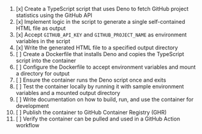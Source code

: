 1. [x] Create a TypeScript script that uses Deno to fetch GitHub project statistics using the GitHub API
2. [x] Implement logic in the script to generate a single self-contained HTML file as output
3. [x] Accept `GITHUB_API_KEY` and `GITHUB_PROJECT_NAME` as environment variables in the script
4. [x] Write the generated HTML file to a specified output directory
5. [ ] Create a Dockerfile that installs Deno and copies the TypeScript script into the container
6. [ ] Configure the Dockerfile to accept environment variables and mount a directory for output
7. [ ] Ensure the container runs the Deno script once and exits
8. [ ] Test the container locally by running it with sample environment variables and a mounted output directory
9. [ ] Write documentation on how to build, run, and use the container for development
10. [ ] Publish the container to GitHub Container Registry (GHR)
11. [ ] Verify the container can be pulled and used in a GitHub Action workflow
